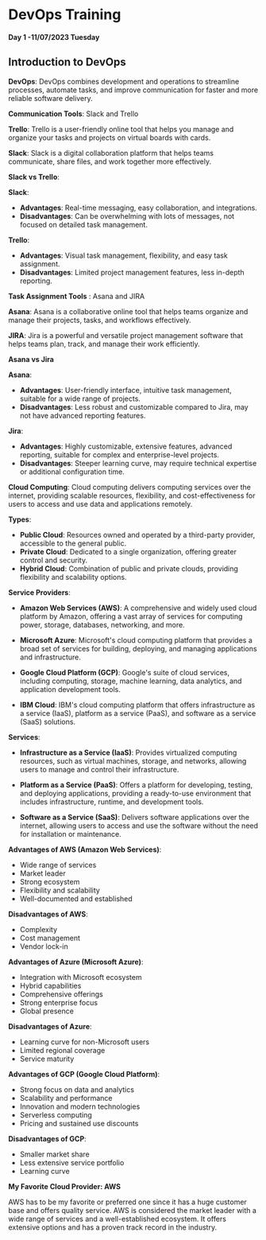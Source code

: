 # DevOps Training


#### Day 1 -11/07/2023                                                                           Tuesday


## Introduction to DevOps

**DevOps**: DevOps combines development and operations to streamline processes, automate tasks, and improve communication for faster and more reliable software delivery.

**Communication Tools**: Slack and Trello

**Trello**: Trello is a user-friendly online tool that helps you manage and organize your tasks and projects on virtual boards with cards.

**Slack**: Slack is a digital collaboration platform that helps teams communicate, share files, and work together more effectively.

**Slack vs Trello**:

**Slack**:
- **Advantages**: Real-time messaging, easy collaboration, and integrations.
- **Disadvantages**: Can be overwhelming with lots of messages, not focused on detailed task management.

**Trello**:
- **Advantages**: Visual task management, flexibility, and easy task assignment.
- **Disadvantages**: Limited project management features, less in-depth reporting.

**Task Assignment Tools** : Asana and JIRA

**Asana**: Asana is a collaborative online tool that helps teams organize and manage their projects, tasks, and workflows effectively.

**JIRA**: Jira is a powerful and versatile project management software that helps teams plan, track, and manage their work efficiently.

**Asana vs Jira**

**Asana**:
- **Advantages**: User-friendly interface, intuitive task management, suitable for a wide range of projects.
- **Disadvantages**: Less robust and customizable compared to Jira, may not have advanced reporting features.

**Jira**:
- **Advantages**: Highly customizable, extensive features, advanced reporting, suitable for complex and enterprise-level projects.
- **Disadvantages**: Steeper learning curve, may require technical expertise or additional configuration time.

**Cloud Computing**: Cloud computing delivers computing services over the internet, providing scalable resources, flexibility, and cost-effectiveness for users to access and use data and applications remotely.

**Types**:
- **Public Cloud**: Resources owned and operated by a third-party provider, accessible to the general public.
- **Private Cloud**: Dedicated to a single organization, offering greater control and security.
- **Hybrid Cloud**: Combination of public and private clouds, providing flexibility and scalability options.

**Service Providers**:
- **Amazon Web Services (AWS)**: A comprehensive and widely used cloud platform by Amazon, offering a vast array of services for computing power, storage, databases, networking, and more.

- **Microsoft Azure**: Microsoft's cloud computing platform that provides a broad set of services for building, deploying, and managing applications and infrastructure.

- **Google Cloud Platform (GCP)**: Google's suite of cloud services, including computing, storage, machine learning, data analytics, and application development tools.

- **IBM Cloud**: IBM's cloud computing platform that offers infrastructure as a service (IaaS), platform as a service (PaaS), and software as a service (SaaS) solutions.

**Services**:
- **Infrastructure as a Service (IaaS)**: Provides virtualized computing resources, such as virtual machines, storage, and networks, allowing users to manage and control their infrastructure.

- **Platform as a Service (PaaS)**: Offers a platform for developing, testing, and deploying applications, providing a ready-to-use environment that includes infrastructure, runtime, and development tools.

- **Software as a Service (SaaS)**: Delivers software applications over the internet, allowing users to access and use the software without the need for installation or maintenance.

**Advantages of AWS (Amazon Web Services)**:
- Wide range of services
- Market leader
- Strong ecosystem
- Flexibility and scalability
- Well-documented and established

**Disadvantages of AWS**:
- Complexity
- Cost management
- Vendor lock-in

**Advantages of Azure (Microsoft Azure)**:
- Integration with Microsoft ecosystem
- Hybrid capabilities
- Comprehensive offerings
- Strong enterprise focus
- Global presence

**Disadvantages of Azure**:
- Learning curve for non-Microsoft users
- Limited regional coverage
- Service maturity

**Advantages of GCP (Google Cloud Platform)**:
- Strong focus on data and analytics
- Scalability and performance
- Innovation and modern technologies
- Serverless computing
- Pricing and sustained use discounts

**Disadvantages of GCP**:
- Smaller market share
- Less extensive service portfolio
- Learning curve

**My Favorite Cloud Provider: AWS**

AWS has to be my favorite or preferred one since it has a huge customer base and offers quality service. AWS is considered the market leader with a wide range of services and a well-established ecosystem. It offers extensive options and has a proven track record in the industry.

